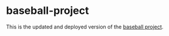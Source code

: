 # baseball-project
This is the updated and deployed version of the [baseball project](https://github.com/phuphan626/Project-2-Group5). 
